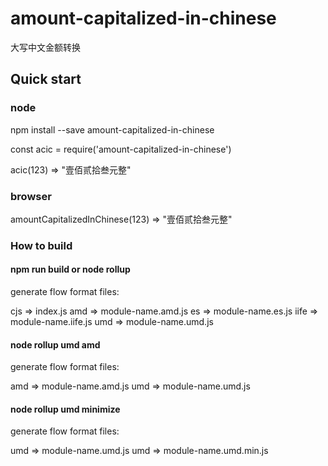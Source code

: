 # amount-capitalized-in-chinese
大写中文金额转换

## Quick start

### node
npm install --save amount-capitalized-in-chinese

const acic = require('amount-capitalized-in-chinese')

acic(123) => "壹佰贰拾叁元整"

### browser
<script src="amount-capitalized-in-chinese.umd.js"></script>

amountCapitalizedInChinese(123) => "壹佰贰拾叁元整"

### How to build
#### npm run build or node rollup

generate flow format files:

cjs => index.js
amd => module-name.amd.js
es => module-name.es.js
iife => module-name.iife.js
umd => module-name.umd.js

#### node rollup umd amd

generate flow format files:

amd => module-name.amd.js
umd => module-name.umd.js

#### node rollup umd minimize

generate flow format files:

umd => module-name.umd.js
umd => module-name.umd.min.js
